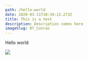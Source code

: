 ```yaml
---
path: /hello-world
date: 2020-03-11T10:34:13.273Z
title: This is a test
description: Description comes here
imageSlug: 07_Conras
---
```

Hello world

![](assets/01_galaxywatch.jpg)